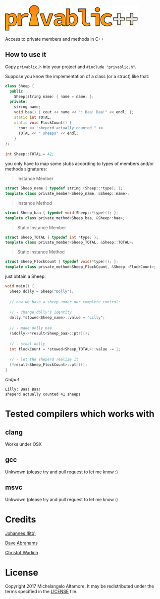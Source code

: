 ![privablic logo](images/privablic.png)

Access to private members and methods in C++

## How to use it

Copy `privablic.h` into your project and `#include "privablic.h"`.

Suppose you know the implementation of a class (or a struct) like that:

```cpp
class Sheep {
  public:
    Sheep(string name) { name = name; };
  private:
    string name;
    void baa() { cout << name << ": Baa! Baa!" << endl; };
    static int TOTAL;
    static void FlockCount() {
      cout << "sheperd actually counted " <<
      TOTAL << " sheeps" << endl;
    }
};

int Sheep::TOTAL = 42;
```
you only have to map some stubs according to types of members and/or methods signatures:

> Instance Member
```cpp
struct Sheep_name { typedef string (Sheep::*type); };
template class private_member<Sheep_name, &Sheep::name>;
```

> Instance Method
```cpp
struct Sheep_baa { typedef void(Sheep::*type)(); };
template class private_method<Sheep_baa, &Sheep::baa>;
```

> Static Instance Member
```cpp
struct Sheep_TOTAL { typedef int *type; };
template class private_member<Sheep_TOTAL, &Sheep::TOTAL>;
```

> Static Instance Method
```cpp
struct Sheep_FlockCount { typedef void(*type)(); };
template class private_method<Sheep_FlockCount, &Sheep::FlockCount>;
```

just obtain a Sheep:

```cpp
void main() {
  Sheep dolly = Sheep("Dolly");

  // now we have a sheep under our complete control:

  // - change dolly's identity
  dolly.*stowed<Sheep_name>::value = "Lilly";

  // - make dolly baa
  (&dolly->*result<Sheep_baa>::ptr)();

  // - steal dolly
  int flockCount = *stowed<Sheep_TOTAL>::value -= 1;

  // - let the sheperd realize it
  (*result<Sheep_FlockCount>::ptr)();
}
```

*Output*

```
Lilly: Baa! Baa!
sheperd actually counted 41 sheeps
```

# Tested compilers which works with

## clang

Works under OSX

## gcc

Unkwown (please try and pull request to let me know :)

## msvc

Unkwown (please try and pull request to let me know :)


# Credits

[Johannes (litb)](http://bloglitb.blogspot.com/2010/07/access-to-private-members-thats-easy.html)

[Dave Abrahams](https://gist.github.com/dabrahams/1528856)

[Christof Warlich](http://bloglitb.blogspot.it/2010/07/access-to-private-members-thats-easy.html?showComment=1461746009339#c7258461447914486699)


# License

Copyright 2017 Michelangelo Altamore. It may be redistributed under the terms specified in the [LICENSE](LICENSE) file.

